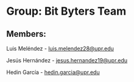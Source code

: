 # Group: Bit Byters Team
## Members:
Luis Meléndez - luis.melendez28@upr.edu

Jesús Hernández - jesus.hernandez19@upr.edu

Hedin García - hedin.garcia@upr.edu